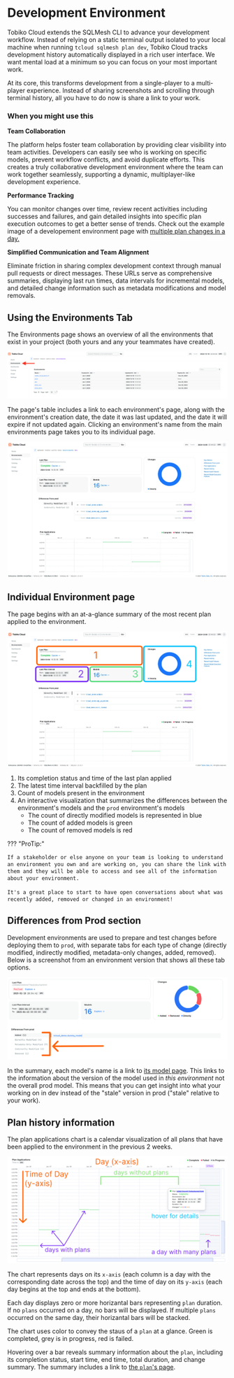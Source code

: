# Development Environment

Tobiko Cloud extends the SQLMesh CLI to advance your development workflow. Instead of relying on a static terminal output isolated to your local machine when running `tcloud sqlmesh plan dev`, Tobiko Cloud tracks development history automatically displayed in a rich user interface. We want mental load at a minimum so you can focus on your most important work. 

At its core, this transforms development from a single-player to a multi-player experience. Instead of sharing screenshots and scrolling through terminal history, all you have to do now is share a link to your work.

### When you might use this

**Team Collaboration**

The platform helps foster team collaboration by providing clear visibility into team activities. Developers can easily see who is working on specific models, prevent workflow conflicts, and avoid duplicate efforts. This creates a truly collaborative development environment where the team can work together seamlessly, supporting a dynamic, multiplayer-like development experience.

**Performance Tracking**

You can monitor changes over time, review recent activities including successes and failures, and gain detailed insights into specific plan execution outcomes to get a better sense of trends. Check out the example image of a developement environment page with [multiple plan changes in a day.](#plan-history-image)

**Simplified Communication and Team Alignment**

Eliminate friction in sharing complex development context through manual pull requests or direct messages. These URLs serve as comprehensive summaries, displaying last run times, data intervals for incremental models, and detailed change information such as metadata modifications and model removals.

<Add gif of url opening in a new tab to feel how fast it should be.>

## Using the Environments Tab
The Environments page shows an overview of all the environments that exist in your project (both yours and any your teammates have created).

![tcloud environment page](./development_environment/environments.png)

The page's table includes a link to each environment's page, along with the environment's creation date, the date it was last updated, and the date it will expire if not updated again. Clicking an environment's name from the main environments page takes you to its individual page.

![tcloud development environment](./development_environment/tcloud_development_environment.png)

## Individual Environment page
The page begins with an at-a-glance summary of the most recent plan applied to the environment.

![tcloud environment page layout](./development_environment/tcloud_dev_env_labelled.png)

1. Its completion status and time of the last plan applied
2. The latest time interval backfilled by the plan
3. Count of models present in the environment
4. An interactive visualization that summarizes the differences between the environment's models and the `prod` environment's models
    - The count of directly modified models is represented in blue
    - The count of added models is green
    - The count of removed models is red

??? "ProTip:"

    If a stakeholder or else anyone on your team is looking to understand an environment you own and are working on, you can share the link with them and they will be able to access and see all of the information about your environment. 
    
    It's a great place to start to have open conversations about what was recently added, removed or changed in an environment! 


## Differences from Prod section

Development environments are used to prepare and test changes before deploying them to `prod`, with separate tabs for each type of change (directly modified, indirectly modified, metadata-only changes, added, removed). Below is a screenshot from an environment version that shows all these tab options. 


![Prod Differences section with all options](./development_environment/dev_env_comprehensive.png)

In the summary, each model's name is a link to [its model page](./model.md). This links to the information about the version of the model used in _this environment_ not the overall prod model. This means that you can get insight into what your working on in dev instead of the "stale" version in prod ("stale" relative to your work).

## Plan history information

The plan applications chart is a calendar visualization of all plans that have been applied to the environment in the previous 2 weeks.

![Plan History Information](./development_environment/plan_history.png)
<a id="plan-history-image"></a>

The chart represents days on its `x-axis` (each column is a day with the corresponding date across the top) and the time of day on its `y-axis` (each day begins at the top and ends at the bottom). 

Each day displays zero or more horizantal bars representing `plan` duration. If no `plans` occurred on a day, no bars will be displayed. If multiple `plans` occurred on the same day, their horizantal bars will be stacked.

The chart uses color to convey the staus of a `plan` at a glance. Green is completed, grey is in progress, red is failed.

Hovering over a bar reveals summary information about the `plan`, including its completion status, start time, end time, total duration, and change summary. The summary includes a link to [the `plan`'s page](./plan.md). 